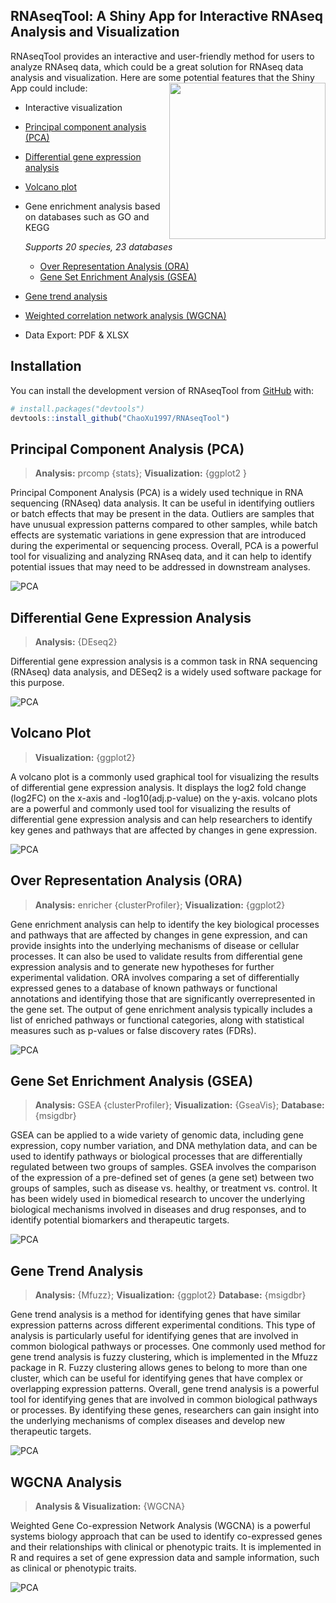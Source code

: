 ## RNAseqTool: A Shiny App for Interactive RNAseq Analysis and Visualization  

RNAseqTool provides an interactive and user-friendly method for users to analyze RNAseq data, which could be a great solution for RNAseq data analysis and visualization. Here are some potential features that the Shiny App could include:<img src="README/hex-RNAseqTool.png" align="right" height="250" />

- Interactive visualization

- [Principal component analysis (PCA)](#h1)

- [Differential gene expression analysis](#h2)

- [Volcano plot](#h3)

- Gene enrichment analysis based on databases such as GO and KEGG
  
  *Supports 20 species, 23 databases*
  
  - [Over Representation Analysis (ORA) ](#h4)
  - [Gene Set Enrichment Analysis (GSEA) ](#h5)
  
- [Gene trend analysis](#h6)

- [Weighted correlation network analysis (WGCNA) ](#h7)

- Data Export: PDF & XLSX

## Installation

You can install the development version of RNAseqTool from [GitHub](https://github.com/) with:

```R
# install.packages("devtools")
devtools::install_github("ChaoXu1997/RNAseqTool")
```

## <span id = "h1">Principal Component Analysis (PCA)</span>

> **Analysis:**  prcomp {stats};  **Visualization:** {ggplot2 }

Principal Component Analysis (PCA) is a widely used technique in RNA sequencing (RNAseq) data analysis. It can be useful in identifying outliers or batch effects that may be present in the data. Outliers are samples that have unusual expression patterns compared to other samples, while batch effects are systematic variations in gene expression that are introduced during the experimental or sequencing process. Overall, PCA is a powerful tool for visualizing and analyzing RNAseq data, and it can help to identify potential issues that may need to be addressed in downstream analyses.



![PCA](README\TIF\01_PCA.gif)

## <span id = "h2">Differential Gene Expression Analysis</span>

> **Analysis:** {DEseq2}

Differential gene expression analysis is a common task in RNA sequencing (RNAseq) data analysis, and DESeq2 is a widely used software package for this purpose.

![PCA](README\TIF\02_DEseq2.gif)





## <span id = "h3">Volcano Plot</span>

> **Visualization:** {ggplot2}

A volcano plot is a commonly used graphical tool for visualizing the results of differential gene expression analysis. It displays the log2 fold change (log2FC) on the x-axis and  -log10(adj.p-value) on the y-axis. volcano plots are a powerful and commonly used tool for visualizing the results of differential gene expression analysis and can help researchers to identify key genes and pathways that are affected by changes in gene expression.

![PCA](README\TIF\03_Volcano.gif)



## <span id = "h4">Over Representation Analysis (ORA) </span>

> **Analysis:** enricher {clusterProfiler}; **Visualization:** {ggplot2}

Gene enrichment analysis can help to identify the key biological processes and pathways that are affected by changes in gene expression, and can provide insights into the underlying mechanisms of disease or cellular processes. It can also be used to validate results from differential gene expression analysis and to generate new hypotheses for further experimental validation. ORA involves comparing a set of differentially expressed genes to a database of known pathways or functional annotations and identifying those that are significantly overrepresented in the gene set. The output of gene enrichment analysis typically includes a list of enriched pathways or functional categories, along with statistical measures such as p-values or false discovery rates (FDRs). 



![PCA](README\TIF\04_normEnrich.gif)



## <span id = "h5">Gene Set Enrichment Analysis (GSEA) </span>

> **Analysis:** GSEA {clusterProfiler}; **Visualization:** {GseaVis}; **Database:** {msigdbr}

GSEA can be applied to a wide variety of genomic data, including gene expression, copy number variation, and DNA methylation data, and can be used to identify pathways or biological processes that are differentially regulated between two groups of samples. GSEA involves the comparison of the expression of a pre-defined set of genes (a gene set) between two groups of samples, such as disease vs. healthy, or treatment vs. control. It has been widely used in biomedical research to uncover the underlying biological mechanisms involved in diseases and drug responses, and to identify potential biomarkers and therapeutic targets.

![PCA](README\TIF\05_GSEA.gif)

## <span id = "h6">Gene Trend Analysis</span>

> **Analysis:** {Mfuzz}; **Visualization:** {ggplot2} **Database:** {msigdbr}

Gene trend analysis is a method for identifying genes that have similar expression patterns across different experimental conditions. This type of analysis is particularly useful for identifying genes that are involved in common biological pathways or processes. One commonly used method for gene trend analysis is fuzzy clustering, which is implemented in the Mfuzz package in R. Fuzzy clustering allows genes to belong to more than one cluster, which can be useful for identifying genes that have complex or overlapping expression patterns. Overall, gene trend analysis is a powerful tool for identifying genes that are involved in common biological pathways or processes. By identifying these genes, researchers can gain insight into the underlying mechanisms of complex diseases and develop new therapeutic targets.



![PCA](README\TIF\06_geneTrend.gif)

## <span id = "h7">WGCNA Analysis</span>

> **Analysis & Visualization:** {WGCNA}

Weighted Gene Co-expression Network Analysis (WGCNA) is a powerful systems biology approach that can be used to identify co-expressed genes and their relationships with clinical or phenotypic traits. It is implemented in R and requires a set of gene expression data and sample information, such as clinical or phenotypic traits.

![PCA](README\TIF\07_WGCNA.gif)





